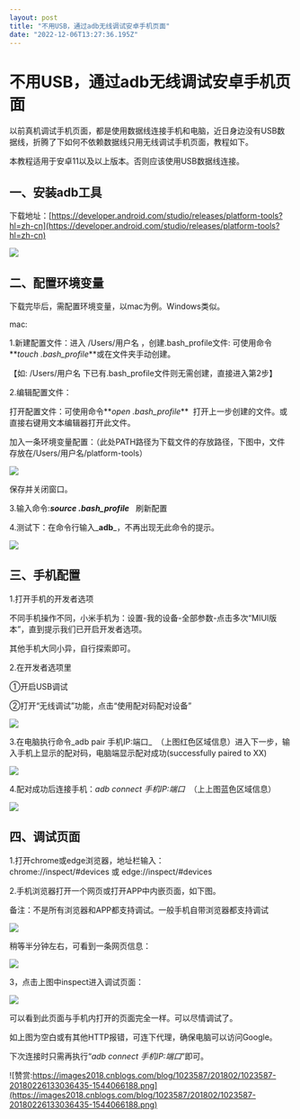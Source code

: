 ```yaml
---
layout: post
title: "不用USB，通过adb无线调试安卓手机页面"
date: "2022-12-06T13:27:36.195Z"
---
```

不用USB，通过adb无线调试安卓手机页面
=====================

以前真机调试手机页面，都是使用数据线连接手机和电脑，近日身边没有USB数据线，折腾了下如何不依赖数据线只用无线调试手机页面，教程如下。

本教程适用于安卓11以及以上版本。否则应该使用USB数据线连接。

一、安装adb工具
---------

下载地址：[https://developer.android.com/studio/releases/platform-tools?hl=zh-cn](https://developer.android.com/studio/releases/platform-tools?hl=zh-cn)

![](https://img2023.cnblogs.com/blog/1023587/202212/1023587-20221206185217946-459910065.png)

二、配置环境变量
--------

下载完毕后，需配置环境变量，以mac为例。Windows类似。

mac:

1.新建配置文件：进入 /Users/用户名 ，创建.bash\_profile文件: 可使用命令**_touch .bash\_profile_**或在文件夹手动创建。

【如: /Users/用户名 下已有.bash\_profile文件则无需创建，直接进入第2步】

2.编辑配置文件：  

打开配置文件：可使用命令**_open .bash\_profile_**  打开上一步创建的文件。或直接右键用文本编辑器打开此文件。

加入一条环境变量配置：（此处PATH路径为下载文件的存放路径，下图中，文件存放在/Users/用户名/platform-tools）

![](https://img2023.cnblogs.com/blog/1023587/202212/1023587-20221206185218170-497245474.png)

保存并关闭窗口。

3.输入命令:_**source .bash\_profile**_   刷新配置

4.测试下：在命令行输入_**adb**_，不再出现无此命令的提示。

![](https://img2023.cnblogs.com/blog/1023587/202212/1023587-20221206185217625-915147207.png)

三、手机配置
------

1.打开手机的开发者选项

不同手机操作不同，小米手机为：设置-我的设备-全部参数-点击多次“MIUI版本”，直到提示我们已开启开发者选项。

其他手机大同小异，自行探索即可。

2.在开发者选项里

①开启USB调试

②打开“无线调试”功能，点击“使用配对码配对设备”

![](https://img2023.cnblogs.com/blog/1023587/202212/1023587-20221206185217824-196983572.png)

3.在电脑执行命令_adb pair 手机IP:端口_  （上图红色区域信息）进入下一步，输入手机上显示的配对码，电脑端显示配对成功(successfully paired to XX)

![](https://img2023.cnblogs.com/blog/1023587/202212/1023587-20221206185218207-941178487.png)

4.配对成功后连接手机：_adb connect 手机IP:端口_  （上上图蓝色区域信息）

![](https://img2023.cnblogs.com/blog/1023587/202212/1023587-20221206185217972-1656960826.png)

四、调试页面
------

1.打开chrome或edge浏览器，地址栏输入：chrome://inspect/#devices 或 edge://inspect/#devices 

2.手机浏览器打开一个网页或打开APP中内嵌页面，如下图。

备注：不是所有浏览器和APP都支持调试。一般手机自带浏览器都支持调试

![](https://img2023.cnblogs.com/blog/1023587/202212/1023587-20221206185218564-1396794400.png)

稍等半分钟左右，可看到一条网页信息：

![](https://img2023.cnblogs.com/blog/1023587/202212/1023587-20221206185217984-705515749.png)

3，点击上图中inspect进入调试页面：

![](https://img2023.cnblogs.com/blog/1023587/202212/1023587-20221206185218819-645266610.png)

可以看到此页面与手机内打开的页面完全一样。可以尽情调试了。

如上图为空白或有其他HTTP报错，可连下代理，确保电脑可以访问Google。

下次连接时只需再执行“_adb connect 手机IP:端口_”即可。

![赞赏:https://images2018.cnblogs.com/blog/1023587/201802/1023587-20180226133036435-1544066188.png](https://images2018.cnblogs.com/blog/1023587/201802/1023587-20180226133036435-1544066188.png)
